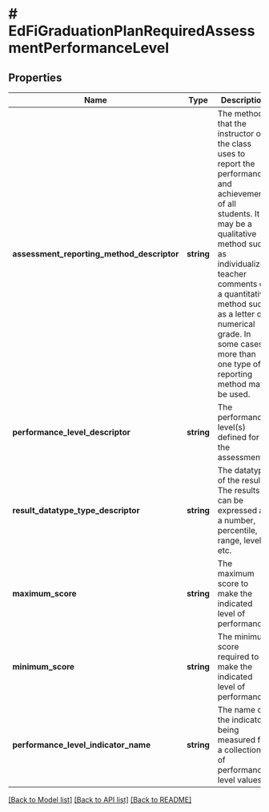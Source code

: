 # # EdFiGraduationPlanRequiredAssessmentPerformanceLevel

## Properties

Name | Type | Description | Notes
------------ | ------------- | ------------- | -------------
**assessment_reporting_method_descriptor** | **string** | The method that the instructor of the class uses to report the performance and achievement of all students. It may be a qualitative method such as individualized teacher comments or a quantitative method such as a letter or numerical grade. In some cases, more than one type of reporting method may be used. |
**performance_level_descriptor** | **string** | The performance level(s) defined for the assessment. |
**result_datatype_type_descriptor** | **string** | The datatype of the result. The results can be expressed as a number, percentile, range, level, etc. | [optional]
**maximum_score** | **string** | The maximum score to make the indicated level of performance. | [optional]
**minimum_score** | **string** | The minimum score required to make the indicated level of performance. | [optional]
**performance_level_indicator_name** | **string** | The name of the indicator being measured for a collection of performance level values. | [optional]

[[Back to Model list]](../../README.md#models) [[Back to API list]](../../README.md#endpoints) [[Back to README]](../../README.md)
